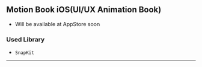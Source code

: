 ## Motion Book  iOS(UI/UX Animation Book)
* Will be available at AppStore soon

### Used Library 
* `SnapKit`
---
